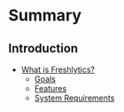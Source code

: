 # Summary

## Introduction

- [What is Freshlytics?](./README.md)
  - [Goals](./README.md#goals)
  - [Features](./README.md#features)
  - [System Requirements](./README.md#system-requirements)
